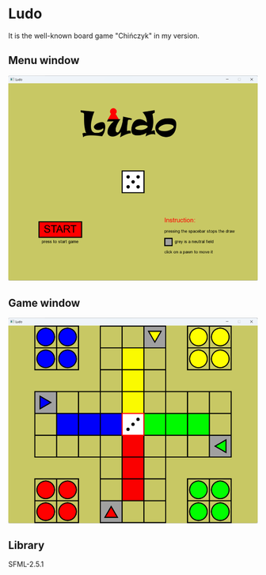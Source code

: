 # Ludo
It is the well-known board game "Chińczyk" in my version.

## Menu window
![menu](https://github.com/PMajerczyk/Ludo/blob/main/img/Menu.png)

## Game window
![game](https://github.com/PMajerczyk/Ludo/blob/main/img/Game.png)

## Library
SFML-2.5.1


